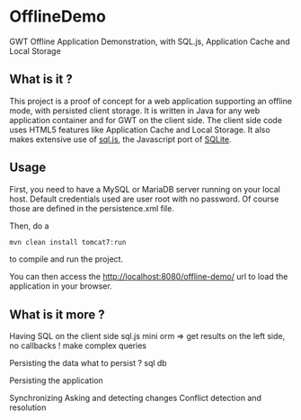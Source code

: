 OfflineDemo
===========

GWT Offline Application Demonstration, with SQL.js, Application Cache and Local Storage

## What is it ?

This project is a proof of concept for a web application supporting an offline mode, with persisted client storage.
It is written in Java for any web application container and for GWT on the client side.
The client side code uses HTML5 features like Application Cache and Local Storage. It also makes extensive use of [sql.js](https://github.com/kripken/sql.js), the Javascript port of [SQLite](http://www.sqlite.org/).

## Usage

First, you need to have a MySQL or MariaDB server running on your local host. Default credentials used are user root with no password. Of course those are defined in the persistence.xml file.

Then, do a 

```bash
mvn clean install tomcat7:run
```

to compile and run the project.

You can then access the [http://localhost:8080/offline-demo/](http://localhost:8080/offline-demo/) url to load the application in your browser.

## What is it more ?

Having SQL on the client side
sql.js
mini orm => get results on the left side, no callbacks ! make complex queries

Persisting the data
what to persist ? sql db

Persisting the application

Synchronizing
Asking and detecting changes
Conflict detection and resolution

